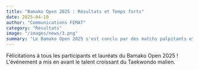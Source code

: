 ```yaml
---
title: "Bamako Open 2025 : Résultats et Temps forts"
date: 2025-04-10
author: "Communications FEMAT"
category: "Résultats"
image: "/images/news/3.png"
summary: "Le Bamako Open 2025 s'est conclu par des matchs palpitants et des performances remarquables des athlètes venus de tout le Mali."
---
```


Félicitations à tous les participants et lauréats du Bamako Open 2025 ! L'événement a mis en avant le talent croissant du Taekwondo malien. 